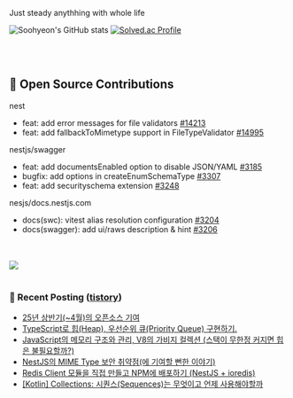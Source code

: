 Just steady anythhing with whole life

![Soohyeon's GitHub stats](https://github-readme-stats.vercel.app/api?username=mag123c&show_icons=true&theme=dark)
[![Solved.ac Profile](http://mazassumnida.wtf/api/v2/generate_badge?boj=diehreo)](https://solved.ac/diehreo/)

<br>
<br>

## 📖 Open Source Contributions
nest
 - feat: add error messages for file validators [#14213](https://github.com/nestjs/nest/pull/14213)
 - feat: add fallbackToMimetype support in FileTypeValidator [#14995](https://github.com/nestjs/nest/pull/14995)

nestjs/swagger
 - feat: add documentsEnabled option to disable JSON/YAML [#3185](https://github.com/nestjs/swagger/pull/3185)
 - bugfix: add options in createEnumSchemaType [#3307](https://github.com/nestjs/swagger/pull/3307)
 - feat: add securityschema extension [#3248](https://github.com/nestjs/swagger/pull/3248)
 
nesjs/docs.nestjs.com
 - docs(swc): vitest alias resolution configuration [#3204](https://github.com/nestjs/docs.nestjs.com/pull/3204/checks)
 - docs(swagger): add ui/raws description & hint [#3206](https://github.com/nestjs/docs.nestjs.com/pull/3206/checks)
 


<br>
<br>

<a href="https://github.com/devxb/gitanimals">
  <img src="https://render.gitanimals.org/farms/mag123c"/>
</a>

<br>
<br>



### 📕 Recent Posting ([tistory](https://mag1c.tistory.com))
- [25년 상반기(~4월)의 오픈소스 기여](https://mag1c.tistory.com/565)</br>
- [TypeScript로 힙(Heap), 우선순위 큐(Priority Queue) 구현하기.](https://mag1c.tistory.com/564)</br>
- [JavaScript의 메모리 구조와 관리, V8의 가비지 컬렉션 (스택이 무한정 커지면 힙은 불필요할까?)](https://mag1c.tistory.com/563)</br>
- [NestJS의 MIME Type 보안 취약점(에 기여할 뻔한 이야기)](https://mag1c.tistory.com/562)</br>
- [Redis Client 모듈을 직접 만들고 NPM에 배포하기 (NestJS + ioredis)](https://mag1c.tistory.com/561)</br>
- [[Kotlin] Collections: 시퀀스(Sequences)는 무엇이고 언제 사용해야할까](https://mag1c.tistory.com/559)</br>
